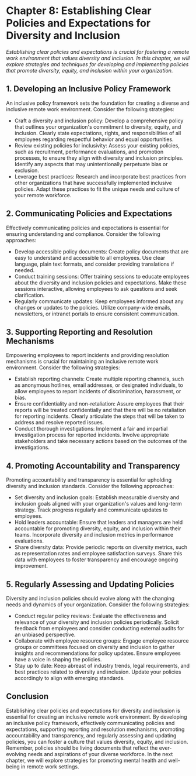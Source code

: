 Chapter 8: Establishing Clear Policies and Expectations for Diversity and Inclusion
===================================================================================

*Establishing clear policies and expectations is crucial for fostering a remote work environment that values diversity and inclusion. In this chapter, we will explore strategies and techniques for developing and implementing policies that promote diversity, equity, and inclusion within your organization.*

**1. Developing an Inclusive Policy Framework**
-----------------------------------------------

An inclusive policy framework sets the foundation for creating a diverse and inclusive remote work environment. Consider the following strategies:

* Craft a diversity and inclusion policy: Develop a comprehensive policy that outlines your organization's commitment to diversity, equity, and inclusion. Clearly state expectations, rights, and responsibilities of all employees regarding respectful behavior and equal opportunities.
* Review existing policies for inclusivity: Assess your existing policies, such as recruitment, performance evaluations, and promotion processes, to ensure they align with diversity and inclusion principles. Identify any aspects that may unintentionally perpetuate bias or exclusion.
* Leverage best practices: Research and incorporate best practices from other organizations that have successfully implemented inclusive policies. Adapt these practices to fit the unique needs and culture of your remote workforce.

**2. Communicating Policies and Expectations**
----------------------------------------------

Effectively communicating policies and expectations is essential for ensuring understanding and compliance. Consider the following approaches:

* Develop accessible policy documents: Create policy documents that are easy to understand and accessible to all employees. Use clear language, plain text formats, and consider providing translations if needed.
* Conduct training sessions: Offer training sessions to educate employees about the diversity and inclusion policies and expectations. Make these sessions interactive, allowing employees to ask questions and seek clarification.
* Regularly communicate updates: Keep employees informed about any changes or updates to the policies. Utilize company-wide emails, newsletters, or intranet portals to ensure consistent communication.

**3. Supporting Reporting and Resolution Mechanisms**
-----------------------------------------------------

Empowering employees to report incidents and providing resolution mechanisms is crucial for maintaining an inclusive remote work environment. Consider the following strategies:

* Establish reporting channels: Create multiple reporting channels, such as anonymous hotlines, email addresses, or designated individuals, to allow employees to report incidents of discrimination, harassment, or bias.
* Ensure confidentiality and non-retaliation: Assure employees that their reports will be treated confidentially and that there will be no retaliation for reporting incidents. Clearly articulate the steps that will be taken to address and resolve reported issues.
* Conduct thorough investigations: Implement a fair and impartial investigation process for reported incidents. Involve appropriate stakeholders and take necessary actions based on the outcomes of the investigations.

**4. Promoting Accountability and Transparency**
------------------------------------------------

Promoting accountability and transparency is essential for upholding diversity and inclusion standards. Consider the following approaches:

* Set diversity and inclusion goals: Establish measurable diversity and inclusion goals aligned with your organization's values and long-term strategy. Track progress regularly and communicate updates to employees.
* Hold leaders accountable: Ensure that leaders and managers are held accountable for promoting diversity, equity, and inclusion within their teams. Incorporate diversity and inclusion metrics in performance evaluations.
* Share diversity data: Provide periodic reports on diversity metrics, such as representation rates and employee satisfaction surveys. Share this data with employees to foster transparency and encourage ongoing improvement.

**5. Regularly Assessing and Updating Policies**
------------------------------------------------

Diversity and inclusion policies should evolve along with the changing needs and dynamics of your organization. Consider the following strategies:

* Conduct regular policy reviews: Evaluate the effectiveness and relevance of your diversity and inclusion policies periodically. Solicit feedback from employees and consider conducting external audits for an unbiased perspective.
* Collaborate with employee resource groups: Engage employee resource groups or committees focused on diversity and inclusion to gather insights and recommendations for policy updates. Ensure employees have a voice in shaping the policies.
* Stay up to date: Keep abreast of industry trends, legal requirements, and best practices related to diversity and inclusion. Update your policies accordingly to align with emerging standards.

Conclusion
----------

Establishing clear policies and expectations for diversity and inclusion is essential for creating an inclusive remote work environment. By developing an inclusive policy framework, effectively communicating policies and expectations, supporting reporting and resolution mechanisms, promoting accountability and transparency, and regularly assessing and updating policies, you can foster a culture that values diversity, equity, and inclusion. Remember, policies should be living documents that reflect the ever-evolving needs and aspirations of your diverse workforce. In the next chapter, we will explore strategies for promoting mental health and well-being in remote work settings.

